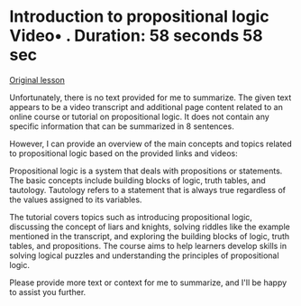 # Introduction to propositional logic Video• . Duration: 58 seconds 58 sec

[Original lesson](https://www.coursera.org/learn/uol-fundamentals-of-computer-science/lecture/cWM1h/introduction-to-propositional-logic)

Unfortunately, there is no text provided for me to summarize. The given text appears to be a video transcript and additional page content related to an online course or tutorial on propositional logic. It does not contain any specific information that can be summarized in 8 sentences.

However, I can provide an overview of the main concepts and topics related to propositional logic based on the provided links and videos:

Propositional logic is a system that deals with propositions or statements. The basic concepts include building blocks of logic, truth tables, and tautology. Tautology refers to a statement that is always true regardless of the values assigned to its variables.

The tutorial covers topics such as introducing propositional logic, discussing the concept of liars and knights, solving riddles like the example mentioned in the transcript, and exploring the building blocks of logic, truth tables, and propositions. The course aims to help learners develop skills in solving logical puzzles and understanding the principles of propositional logic.

Please provide more text or context for me to summarize, and I'll be happy to assist you further.

